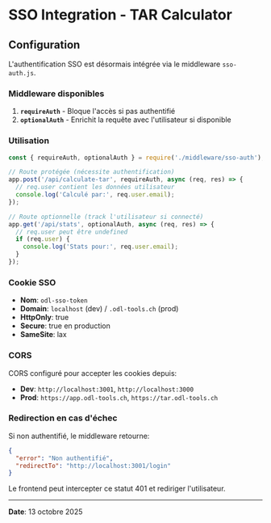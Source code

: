 # SSO Integration - TAR Calculator

## Configuration

L'authentification SSO est désormais intégrée via le middleware `sso-auth.js`.

### Middleware disponibles

1. **`requireAuth`** - Bloque l'accès si pas authentifié
2. **`optionalAuth`** - Enrichit la requête avec l'utilisateur si disponible

### Utilisation

```javascript
const { requireAuth, optionalAuth } = require('./middleware/sso-auth');

// Route protégée (nécessite authentification)
app.post('/api/calculate-tar', requireAuth, async (req, res) => {
  // req.user contient les données utilisateur
  console.log('Calculé par:', req.user.email);
});

// Route optionnelle (track l'utilisateur si connecté)
app.get('/api/stats', optionalAuth, async (req, res) => {
  // req.user peut être undefined
  if (req.user) {
    console.log('Stats pour:', req.user.email);
  }
});
```

### Cookie SSO

- **Nom**: `odl-sso-token`
- **Domain**: `localhost` (dev) / `.odl-tools.ch` (prod)
- **HttpOnly**: true
- **Secure**: true en production
- **SameSite**: lax

### CORS

CORS configuré pour accepter les cookies depuis:
- **Dev**: `http://localhost:3001`, `http://localhost:3000`
- **Prod**: `https://app.odl-tools.ch`, `https://tar.odl-tools.ch`

### Redirection en cas d'échec

Si non authentifié, le middleware retourne:
```json
{
  "error": "Non authentifié",
  "redirectTo": "http://localhost:3001/login"
}
```

Le frontend peut intercepter ce statut 401 et rediriger l'utilisateur.

---

**Date**: 13 octobre 2025
